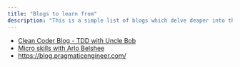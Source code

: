 ```yaml
---
title: "Blogs to learn from"
description: "This is a simple list of blogs which delve deaper into the concepts of Continuous Coding by various other names"
---
```


- [Clean Coder Blog - TDD with Uncle Bob](https://blog.cleancoder.com/)
- [Micro skills with Arlo Belshee](http://arlobelshee.com/)
- https://blog.pragmaticengineer.com/
